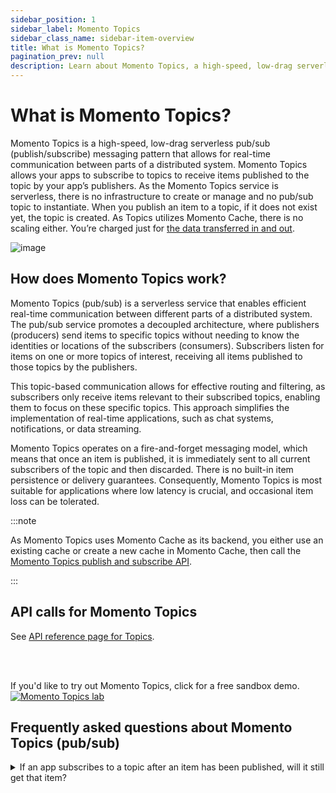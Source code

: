 ```yaml
---
sidebar_position: 1
sidebar_label: Momento Topics
sidebar_class_name: sidebar-item-overview
title: What is Momento Topics?
pagination_prev: null
description: Learn about Momento Topics, a high-speed, low-drag serverless pub/sub (publish/subscribe) messaging pattern for real-time application communication.
---
```


# What is Momento Topics?

Momento Topics is a high-speed, low-drag serverless pub/sub (publish/subscribe) messaging pattern that allows for real-time communication between parts of a distributed system. Momento Topics allows your apps to subscribe to topics to receive items published to the topic by your app’s publishers. As the Momento Topics service is serverless, there is no infrastructure to create or manage and no pub/sub topic to instantiate. When you publish an item to a topic, if it does not exist yet, the topic is created. As Topics utilizes Momento Cache, there is no scaling either. You’re charged just for [the data transferred in and out](./../manage/pricing).

![image](./../../static/img/pub-sub-smaller.png)

## How does Momento Topics work?

Momento Topics (pub/sub) is a serverless service that enables efficient real-time communication between different parts of a distributed system. The pub/sub service promotes a decoupled architecture, where publishers (producers) send items to specific topics without needing to know the identities or locations of the subscribers (consumers). Subscribers listen for items on one or more topics of interest, receiving all items published to those topics by the publishers.

This topic-based communication allows for effective routing and filtering, as subscribers only receive items relevant to their subscribed topics, enabling them to focus on these specific topics. This approach simplifies the implementation of real-time applications, such as chat systems, notifications, or data streaming.

Momento Topics operates on a fire-and-forget messaging model, which means that once an item is published, it is immediately sent to all current subscribers of the topic and then discarded. There is no built-in item persistence or delivery guarantees. Consequently, Momento Topics is most suitable for applications where low latency is crucial, and occasional item loss can be tolerated.

:::note

As Momento Topics uses Momento Cache as its backend, you either use an existing cache or create a new cache in Momento Cache, then call the [Momento Topics publish and subscribe API](./../develop/api-reference/topics.md).

:::

## API calls for Momento Topics
See [API reference page for Topics](./../develop/api-reference/topics.md).

<br />
<br />

If you'd like to try out Momento Topics, click for a free sandbox demo.
<a href="https://play.instruqt.com/embed/momento/tracks/topics-on-the-momento-cli?token=em_Q_mgzhVtWtP5B_jj&finish_btn_target=_top&finish_btn_text=Go+to+Docs&finish_btn_url=https%3A%2F%2Fdocs.momentohq.com%2Fdevelop%2Fapi-reference%2Ftopics"><img src="/img/topics-instruct.png" alt="Momento Topics lab" /></a>

## Frequently asked questions about Momento Topics (pub/sub)

<details>
  <summary>If an app subscribes to a topic after an item has been published, will it still get that item?</summary>
No. A subscriber does not have access to historical items on a Topic.
</details>
